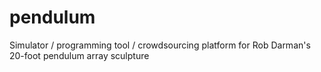 pendulum
========

Simulator / programming tool / crowdsourcing platform for Rob Darman's 20-foot pendulum array sculpture